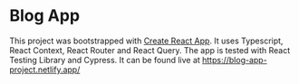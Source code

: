 # Blog App

This project was bootstrapped with [Create React App](https://github.com/facebook/create-react-app). It uses Typescript, React Context, React Router and React Query.
The app is tested with React Testing Library and Cypress.
It can be found live at https://blog-app-project.netlify.app/
